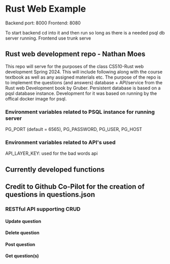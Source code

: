 # Rust Web Example

Backend port: 8000
Frontend: 8080

To start backend cd into it and then run so long as there is a needed psql db server running. Frontend use trunk serve

## Rust web development repo - Nathan Moes

This repo will serve for the purposes of the class CS510-Rust web development Spring 2024.
This will include following along with the course textbook as well as any assigned materials etc.
The purpose of the repo is to implement the questions (and answers) database + API/service from the Rust web
Development book by Gruber. Persistent database is based on a pqsl database instance. Development for it
was based on running by the offical docker image for psql.

### Environment variables related to PSQL instance for running server

PG_PORT (default = 6565),
PG_PASSWORD,
PG_USER,
PG_HOST

### Environment variables related to API's used

API_LAYER_KEY: used for the bad words api

## Currently developed functions

## Credit to Github Co-Pilot for the creation of questions in questions.json

### RESTful API supporting CRUD

#### Update question

#### Delete question

#### Post question

#### Get question(s)

